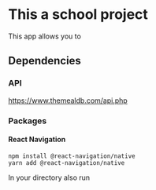 # This a school project
This app allows you to 

## Dependencies
### API
https://www.themealdb.com/api.php
### Packages
#### React Navigation
```
npm install @react-navigation/native
yarn add @react-navigation/native
```
In your directory also run